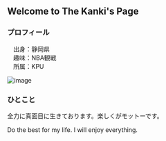 ## Welcome to The Kanki's Page

### プロフィール

　出身：静岡県<br>
　趣味：NBA観戦<br>
　所属：KPU
 
![image](https://user-images.githubusercontent.com/95011598/143999387-12011a8b-d92b-475a-b513-fcffd264745a.png)

### ひとこと

全力に真面目に生きております。楽しくがモットーです。

Do the best for my life. I will enjoy everything.

